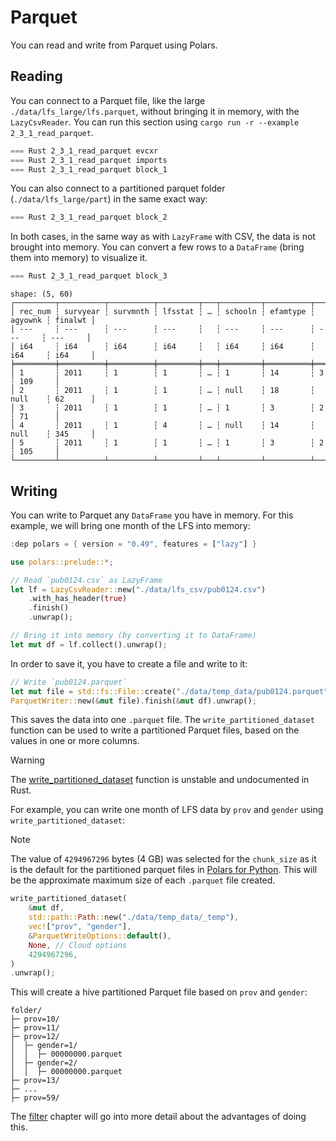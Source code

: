 # Parquet

You can read and write from Parquet using Polars.

## Reading

You can connect to a Parquet file, like the large `./data/lfs_large/lfs.parquet`, without bringing it in memory, with the `LazyCsvReader`. You can run this section using `cargo run -r --example 2_3_1_read_parquet`.

```rust
=== Rust 2_3_1_read_parquet evcxr
=== Rust 2_3_1_read_parquet imports
=== Rust 2_3_1_read_parquet block_1
```
You can also connect to a partitioned parquet folder (`./data/lfs_large/part`) in the same exact way:

```rust
=== Rust 2_3_1_read_parquet block_2
```

In both cases, in the same way as with `LazyFrame` with CSV, the data is not brought into memory. You can convert a few rows to a `DataFrame` (bring them into memory) to visualize it.

```Rust
=== Rust 2_3_1_read_parquet block_3
```

```
shape: (5, 60)
┌─────────┬──────────┬──────────┬─────────┬───┬─────────┬──────────┬─────────┬─────────┐
│ rec_num ┆ survyear ┆ survmnth ┆ lfsstat ┆ … ┆ schooln ┆ efamtype ┆ agyownk ┆ finalwt │
│ ---     ┆ ---      ┆ ---      ┆ ---     ┆   ┆ ---     ┆ ---      ┆ ---     ┆ ---     │
│ i64     ┆ i64      ┆ i64      ┆ i64     ┆   ┆ i64     ┆ i64      ┆ i64     ┆ i64     │
╞═════════╪══════════╪══════════╪═════════╪═══╪═════════╪══════════╪═════════╪═════════╡
│ 1       ┆ 2011     ┆ 1        ┆ 1       ┆ … ┆ 1       ┆ 14       ┆ 3       ┆ 109     │
│ 2       ┆ 2011     ┆ 1        ┆ 1       ┆ … ┆ null    ┆ 18       ┆ null    ┆ 62      │
│ 3       ┆ 2011     ┆ 1        ┆ 1       ┆ … ┆ 1       ┆ 3        ┆ 2       ┆ 71      │
│ 4       ┆ 2011     ┆ 1        ┆ 4       ┆ … ┆ null    ┆ 14       ┆ null    ┆ 345     │
│ 5       ┆ 2011     ┆ 1        ┆ 1       ┆ … ┆ 1       ┆ 3        ┆ 2       ┆ 105     │
└─────────┴──────────┴──────────┴─────────┴───┴─────────┴──────────┴─────────┴─────────┘
```

## Writing

You can write to Parquet any `DataFrame` you have in memory. For this example, we will bring one month of the LFS into memory:


```Rust
:dep polars = { version = "0.49", features = ["lazy"] }

use polars::prelude::*;

// Read `pub0124.csv` as LazyFrame
let lf = LazyCsvReader::new("./data/lfs_csv/pub0124.csv")
    .with_has_header(true)
    .finish()
    .unwrap();

// Bring it into memory (by converting it to DataFrame)
let mut df = lf.collect().unwrap();
```
In order to save it, you have to create a file and write to it:

```Rust
// Write `pub0124.parquet`
let mut file = std::fs::File::create("./data/temp_data/pub0124.parquet").unwrap();
ParquetWriter::new(&mut file).finish(&mut df).unwrap();
```

This saves the data into one `.parquet` file. The `write_partitioned_dataset` function can be used to write a partitioned Parquet files, based on the values in one or more columns. 

> [!WARNING]
> The [write_partitioned_dataset](https://docs.pola.rs/api/rust/dev/polars_io/partition/fn.write_partitioned_dataset.html) function is unstable and undocumented in Rust. 

For example, you can write one month of LFS data by `prov` and `gender` using `write_partitioned_dataset`:

> [!NOTE]
> The value of `4294967296` bytes (4 GB) was selected for the `chunk_size` as it is the default for the partitioned parquet files in [Polars for Python](https://docs.pola.rs/api/python/dev/reference/api/polars.DataFrame.write_parquet.html). This will be the approximate maximum size of each `.parquet` file created. 

```Rust
write_partitioned_dataset(
    &mut df,
    std::path::Path::new("./data/temp_data/_temp"),
    vec!["prov", "gender"],
    &ParquetWriteOptions::default(),
    None, // Cloud options
    4294967296,
)
.unwrap();
```

This will create a hive partitioned Parquet file based on `prov` and `gender`:


```
folder/
├─ prov=10/
├─ prov=11/
├─ prov=12/
│  ├─ gender=1/
│  │  ├─ 00000000.parquet
│  ├─ gender=2/
│  │  ├─ 00000000.parquet
├─ prov=13/
├─ ...
├─ prov=59/
```

The [filter](../3_manipulate/select.md) chapter will go into more detail about the advantages of doing this.